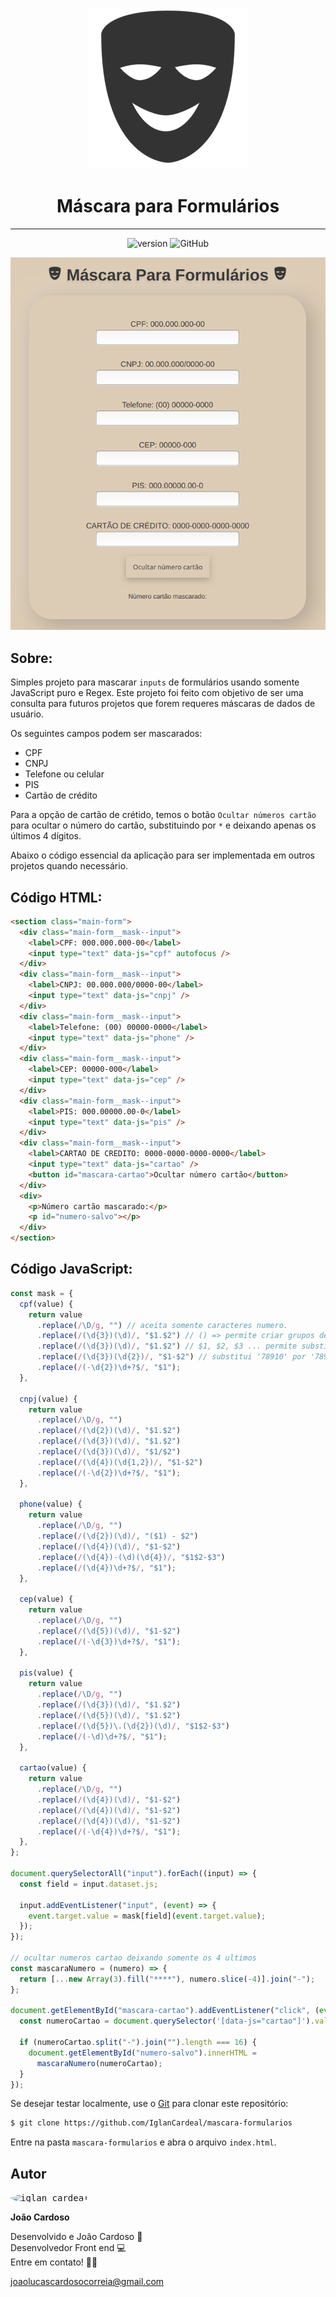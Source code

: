 <div align="center">

<img src="./img/mask.png" />

<h1>
Máscara para Formulários
</h1>

<hr>

![version](https://img.shields.io/badge/version-1.0.0-green) ![GitHub](https://img.shields.io/github/license/iglancardeal/velpac)

</div>

<div align="center">

![home](./img/home-app.png)

</div>

## Sobre:

Simples projeto para mascarar `inputs` de formulários usando somente JavaScript puro e Regex. Este projeto foi feito com objetivo de ser uma consulta para futuros projetos que forem requeres máscaras de dados de usuário.

Os seguintes campos podem ser mascarados:

- CPF
- CNPJ
- Telefone ou celular
- PIS
- Cartão de crédito

Para a opção de cartão de crétido, temos o botão `Ocultar números cartão` para ocultar o número do cartão, substituindo por `*` e deixando apenas os últimos 4 dígitos.

Abaixo o código essencial da aplicação para ser implementada em outros projetos quando necessário.

## Código HTML:

```html
<section class="main-form">
  <div class="main-form__mask--input">
    <label>CPF: 000.000.000-00</label>
    <input type="text" data-js="cpf" autofocus />
  </div>
  <div class="main-form__mask--input">
    <label>CNPJ: 00.000.000/0000-00</label>
    <input type="text" data-js="cnpj" />
  </div>
  <div class="main-form__mask--input">
    <label>Telefone: (00) 00000-0000</label>
    <input type="text" data-js="phone" />
  </div>
  <div class="main-form__mask--input">
    <label>CEP: 00000-000</label>
    <input type="text" data-js="cep" />
  </div>
  <div class="main-form__mask--input">
    <label>PIS: 000.00000.00-0</label>
    <input type="text" data-js="pis" />
  </div>
  <div class="main-form__mask--input">
    <label>CARTAO DE CREDITO: 0000-0000-0000-0000</label>
    <input type="text" data-js="cartao" />
    <button id="mascara-cartao">Ocultar número cartão</button>
  </div>
  <div>
    <p>Número cartão mascarado:</p>
    <p id="numero-salvo"></p>
  </div>
</section>
```

## Código JavaScript:

```javascript
const mask = {
  cpf(value) {
    return value
      .replace(/\D/g, "") // aceita somente caracteres numero.
      .replace(/(\d{3})(\d)/, "$1.$2") // () => permite criar grupos de captura.
      .replace(/(\d{3})(\d)/, "$1.$2") // $1, $2, $3 ... permite substituir a captura pela propria captura acrescida de algo
      .replace(/(\d{3})(\d{2})/, "$1-$2") // substitui '78910' por '789-10'.
      .replace(/(-\d{2})\d+?$/, "$1");
  },

  cnpj(value) {
    return value
      .replace(/\D/g, "")
      .replace(/(\d{2})(\d)/, "$1.$2")
      .replace(/(\d{3})(\d)/, "$1.$2")
      .replace(/(\d{3})(\d)/, "$1/$2")
      .replace(/(\d{4})(\d{1,2})/, "$1-$2")
      .replace(/(-\d{2})\d+?$/, "$1");
  },

  phone(value) {
    return value
      .replace(/\D/g, "")
      .replace(/(\d{2})(\d)/, "($1) - $2")
      .replace(/(\d{4})(\d)/, "$1-$2")
      .replace(/(\d{4})-(\d)(\d{4})/, "$1$2-$3")
      .replace(/(\d{4})\d+?$/, "$1");
  },

  cep(value) {
    return value
      .replace(/\D/g, "")
      .replace(/(\d{5})(\d)/, "$1-$2")
      .replace(/(-\d{3})\d+?$/, "$1");
  },

  pis(value) {
    return value
      .replace(/\D/g, "")
      .replace(/(\d{3})(\d)/, "$1.$2")
      .replace(/(\d{5})(\d)/, "$1.$2")
      .replace(/(\d{5})\.(\d{2})(\d)/, "$1$2-$3")
      .replace(/(-\d)\d+?$/, "$1");
  },

  cartao(value) {
    return value
      .replace(/\D/g, "")
      .replace(/(\d{4})(\d)/, "$1-$2")
      .replace(/(\d{4})(\d)/, "$1-$2")
      .replace(/(\d{4})(\d)/, "$1-$2")
      .replace(/(-\d{4})\d+?$/, "$1");
  },
};

document.querySelectorAll("input").forEach((input) => {
  const field = input.dataset.js;

  input.addEventListener("input", (event) => {
    event.target.value = mask[field](event.target.value);
  });
});

// ocultar numeros cartao deixando somente os 4 ultimos
const mascaraNumero = (numero) => {
  return [...new Array(3).fill("****"), numero.slice(-4)].join("-");
};

document.getElementById("mascara-cartao").addEventListener("click", (event) => {
  const numeroCartao = document.querySelector('[data-js="cartao"]').value;

  if (numeroCartao.split("-").join("").length === 16) {
    document.getElementById("numero-salvo").innerHTML =
      mascaraNumero(numeroCartao);
  }
});
```

Se desejar testar localmente, use o [Git](https://git-scm.com/) para clonar este repositório:

```bash
$ git clone https://github.com/IglanCardeal/mascara-formularios
```

Entre na pasta `mascara-formularios` e abra o arquivo `index.html`.

<p id="autor"></p>

## Autor

<kbd>
 <img style="border-radius: 50%;" src="https://avatars1.githubusercontent.com/u/37749943?s=460&u=70f3bf022f3a0f28c332b1aa984510910818ef02&v=4" width="100px;" alt="iglan cardeal"/>
</kbd>

<b>João Cardoso</b>

Desenvolvido e João Cardoso :hammer: </br>
Desenvolvedor Front end 💻 <br>
Entre em contato! 👋🏽

joaolucascardosocorreia@gmail.com
